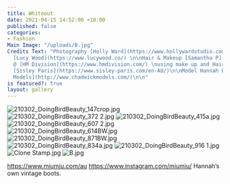 ```yaml
---
title: Whiteout
date: 2021-04-15 14:52:00 +10:00
published: false
categories:
- Fashion
Main Image: "/uploads/B.jpg"
Credits Text: "Photography [Holly Ward](https://www.hollywardstudio.com/) \n\nStyling
  [Lucy Wood](https://www.lucywood.co/) \n\nHair & Makeup [Samantha P](https://www.samanthap.com.au.co/)
  @ [HM Division](https://www.hmdivision.com/) \nusing make up and Hair Rituel by
  [Sisley Paris](https://www.sisley-paris.com/en-AU/)\n\nModel Hannah Elyse @ [Chadwick
  Models](http://www.chadwickmodels.com/)\n\n"
is featured?: true
layout: gallery
---
```


![210302_DoingBirdBeauty_147crop.jpg](/uploads/210302_DoingBirdBeauty_147crop.jpg)
![210302_DoingBirdBeauty_372 2.jpg](/uploads/210302_DoingBirdBeauty_372%202.jpg)
![210302_DoingBirdBeauty_415a.jpg](/uploads/210302_DoingBirdBeauty_415a.jpg)
![210302_DoingBirdBeauty_607 2.jpg](/uploads/210302_DoingBirdBeauty_607%202.jpg)
![210302_DoingBirdBeauty_614BW.jpg](/uploads/210302_DoingBirdBeauty_614BW.jpg)
![210302_DoingBirdBeauty_871BW.jpg](/uploads/210302_DoingBirdBeauty_871BW.jpg)
![210302_DoingBirdBeauty_834a.jpg](/uploads/210302_DoingBirdBeauty_834a.jpg)
![210302_DoingBirdBeauty_916 1.jpg](/uploads/210302_DoingBirdBeauty_916%201.jpg)![Clone Stamp.jpg](/uploads/Clone%20Stamp.jpg)
![B.jpg](/uploads/B.jpg)

https://www.miumiu.com/au
https://www.instagram.com/miumiu/
Hannah’s own vintage boots.